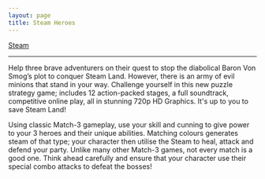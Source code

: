 ```yaml
---
layout: page
title: Steam Heroes
---
```

[Steam](http://store.steampowered.com/app/341160/Steam_Heroes/)

<span class="icon-windows" />

---

<span class="icon-steam" />

Help three brave adventurers on their quest to stop the diabolical Baron Von Smog’s plot to conquer Steam Land. However, there is an army of evil minions that stand in your way. Challenge yourself in this new puzzle strategy game; includes 12 action-packed stages, a full soundtrack, competitive online play, all in stunning 720p HD Graphics. It's up to you to save Steam Land!

Using classic Match-3 gameplay, use your skill and cunning to give power to your 3 heroes and their unique abilities. Matching colours generates steam of that type; your character then utilise the Steam to heal, attack and defend your party. Unlike many other Match-3 games, not every match is a good one. Think ahead carefully and ensure that your character use their special combo attacks to defeat the bosses!